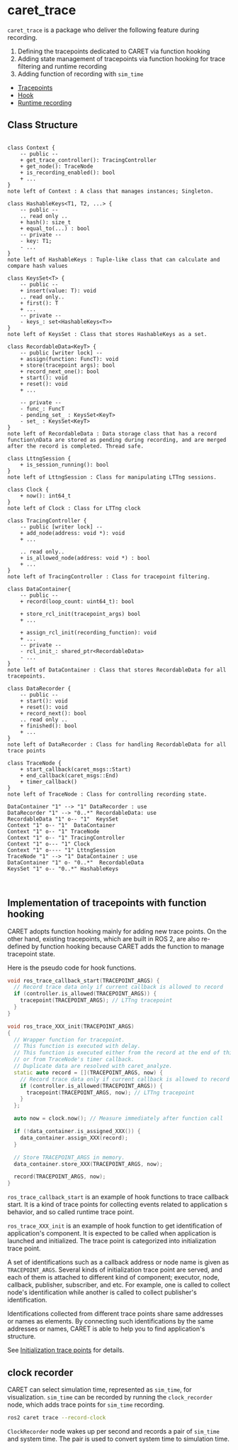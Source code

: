 # caret_trace

`caret_trace` is a package who deliver the following feature during recording.

1. Defining the tracepoints dedicated to CARET via function hooking
2. Adding state management of tracepoints via function hooking for trace filtering and runtime recording
3. Adding function of recording with `sim_time`

- [Tracepoints](../trace_points/index.md)
- [Hook](../runtime_processing/hook.md)
- [Runtime recording](../runtime_processing/runtime_recording.md)

## Class Structure

```plantuml

class Context {
    -- public --
    + get_trace_controller(): TracingController
    + get_node(): TraceNode
    + is_recording_enabled(): bool
    + ...
}
note left of Context : A class that manages instances; Singleton.

class HashableKeys<T1, T2, ...> {
    -- public --
    .. read only ..
    + hash(): size_t
    + equal_to(...) : bool
    -- private --
    - key: T1;
    - ...
}
note left of HashableKeys : Tuple-like class that can calculate and compare hash values

class KeysSet<T> {
    -- public --
    + insert(value: T): void
    .. read only..
    + first(): T
    + ...
    -- private --
    - keys_: set<HashableKeys<T>>
}
note left of KeysSet : Class that stores HashableKeys as a set.

class RecordableData<KeyT> {
    -- public [writer lock] --
    + assign(function: FuncT): void
    + store(tracepoint args): bool
    + record_next_one(): bool
    + start(): void
    + reset(): void
    + ...

    -- private --
    - func_: FuncT
    - pending_set_ : KeysSet<KeyT>
    - set_ : KeysSet<KeyT>
}
note left of RecordableData : Data storage class that has a record function\nData are stored as pending during recording, and are merged after the record is completed. Thread safe.

class LttngSession {
    + is_session_running(): bool
}
note left of LttngSession : Class for manipulating LTTng sessions.

class Clock {
    + now(): int64_t
}
note left of Clock : Class for LTTng clock

class TracingController {
    -- public [writer lock] --
    + add_node(address: void *): void
    + ...

    .. read only..
    + is_allowed_node(address: void *) : bool
    + ...
}
note left of TracingController : Class for tracepoint filtering.

class DataContainer{
    -- public --
    + record(loop_count: uint64_t): bool

    + store_rcl_init(tracepoint_args) bool
    + ...

    + assign_rcl_init(recording_function): void
    + ...
    -- private --
    - rcl_init_: shared_ptr<RecordableData>
    - ...
}
note left of DataContainer : Class that stores RecordableData for all tracepoints.

class DataRecorder {
    -- public --
    + start(): void
    + reset(): void
    + record_next(): bool
    .. read only ..
    + finished(): bool
    + ...
}
note left of DataRecorder : Class for handling RecordableData for all trace points

class TraceNode {
    + start_callback(caret_msgs::Start)
    + end_callback(caret_msgs::End)
    + timer_callback()
}
note left of TraceNode : Class for controlling recording state.

DataContainer "1" --> "1" DataRecorder : use
DataRecorder "1" --> "0..*" RecordableData: use
RecordableData "1" o-- "1"  KeysSet
Context "1" o-- "1"  DataContainer
Context "1" o-- "1" TraceNode
Context "1" o-- "1" TracingController
Context "1" o--- "1" Clock
Context "1" o---- "1" LttngSession
TraceNode "1" --> "1" DataContainer : use
DataContainer "1" o- "0..*"  RecordableData
KeysSet "1" o-- "0..*" HashableKeys



```

## Implementation of tracepoints with function hooking

CARET adopts function hooking mainly for adding new trace points. On the other hand, existing tracepoints, which are built in ROS 2, are also re-defined by function hooking because CARET adds the function to manage tracepoint state.

Here is the pseudo code for hook functions.

```C++
void ros_trace_callback_start(TRACEPOINT_ARGS) {
  // Record trace data only if current callback is allowed to record
  if (controller.is_allowed(TRACEPOINT_ARGS)) {
    tracepoint(TRACEPOINT_ARGS); // LTTng tracepoint
  }
}

void ros_trace_XXX_init(TRACEPOINT_ARGS)
{
  // Wrapper function for tracepoint.
  // This function is executed with delay.
  // This function is executed either from the record at the end of this function
  // or from TraceNode's timer callback.
  // Duplicate data are resolved with caret_analyze.
  static auto record = [](TRACEPOINT_ARGS, now) {
    // Record trace data only if current callback is allowed to record
    if (controller.is_allowed(TRACEPOINT_ARGS)) {
      tracepoint(TRACEPOINT_ARGS, now); // LTTng tracepoint
    }
  };

  auto now = clock.now(); // Measure immediately after function call

  if (!data_container.is_assigned_XXX()) {
    data_container.assign_XXX(record);
  }

  // Store TRACEPOINT_ARGS in memory.
  data_container.store_XXX(TRACEPOINT_ARGS, now);

  record(TRACEPOINT_ARGS, now);
}

```

`ros_trace_callback_start` is an example of hook functions to trace callback start. It is a kind of trace points for collecting events related to application
s behavior, and so called runtime trace point.

`ros_trace_XXX_init` is an example of hook function to get identification of application's component. It is expected to be called when application is launched and initialized. The trace point is categorized into initialization trace point.

A set of identifications such as a callback address or node name is given as `TRACEPOINT_ARGS`.
Several kinds of initialization trace point are served, and each of them is attached to different kind of component; executor, node, callback, publisher, subscriber, and etc. For example, one is called to collect node's identification while another is called to collect publisher's identification.

Identifications collected from different trace points share same addresses or names as elements. By connecting such identifications by the same addresses or names, CARET is able to help you to find application's structure.

See [Initialization trace points](../trace_points/initialization_trace_points.md) for details.

## clock recorder

CARET can select simulation time, represented as `sim_time`, for visualization.
`sim_time` can be recorded by running the `clock_recorder` node, which adds trace points for `sim_time` recording.

```bash
ros2 caret trace --record-clock
```

`ClockRecorder` node wakes up per second and records a pair of `sim_time` and system time.
The pair is used to convert system time to simulation time.

